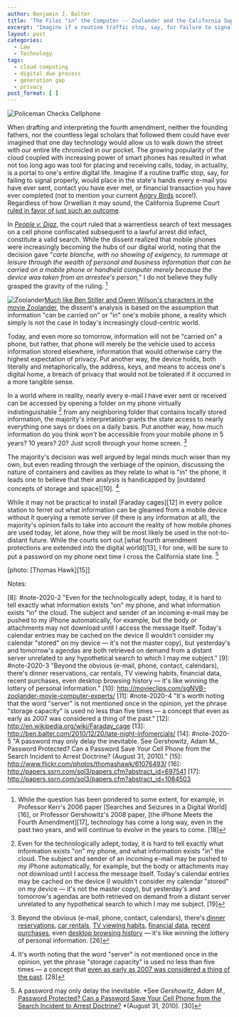 ```yaml
---
author: Benjamin J. Balter
title: 'The Files "in" the Computer -- Zoolander and the California Supreme Court'
excerpt: "Imagine if a routine traffic stop, say, for failure to signal or wear a seat belt would place in the state's hands every e-mail you've ever sent, contact your ever met, or financial transaction your ever completed. The California Supreme Court ruled in favor of just that."
layout: post
categories:
  - Law
  - Technology
tags:
  - cloud computing
  - digital due process
  - generation gap
  - privacy
post_format: [ ]
---
```

![Policeman Checks Cellphone][1]

When drafting and interpreting the fourth amendment, neither the founding fathers, nor the countless legal scholars that followed them could have ever imagined that one day technology would allow us to walk down the street with our entire life chronicled in our pocket. The growing popularity of the cloud coupled with increasing power of smart phones has resulted in what not too long ago was tool for placing and receiving calls, today, in actuality, is a portal to one's entire digital life. Imagine if a routine traffic stop, say, for failing to signal properly, would place in the state's hands every e-mail you have ever sent, contact you have ever met, or financial transaction you have ever completed (not to mention your current [Angry Birds][2] score!). Regardless of how Orwellian it may sound, the California Supreme Court [ruled in favor of just such an outcome][3].

In *[People v. Diaz][4]*, the court ruled that a warrentless search of text messages on a cell phone confiscated subsequent to a lawful arrest did infact, constitute a valid search. While the dissent realized that mobile phones were increasingly becoming the hubs of our digital world, noting that the decision gave "*carte blanche, with no showing of exigency, to rummage at leisure through the wealth of personal and business information that can be carried on a mobile phone or handheld computer merely because the device was taken from an arrestee's person,*" I do not believe they fully grasped the gravity of the ruling. [^1]

![][6][Much like Ben Stiller and Owen Wilson's characters in the movie Zoolander][7], the dissent's analysis is based on the assumption that information  "can be carried on" or "in" one's mobile phone, a reality which simply is not the case in today's increasingly cloud-centric world.

Today, and even more so tomorrow, information will not be "carried on" a phone, but rather, that phone will merely be the vehicle used to access information stored elsewhere, information that would otherwise carry the highest expectation of privacy. Put another way, the device holds, both literally and metaphorically, the address, keys, and means to access one's digital home, a breach of privacy that would not be tolerated if it occurred in a more tangible sense.

In a world where in reality, nearly every e-mail I have ever sent or received can be accessed by opening a folder on my phone virtually indistinguishable [^2] from any neighboring folder that contains locally stored information, the majority's interpretation grants the state access to nearly everything  one says or does on a daily basis. Put another way, how much information do you think *won't* be accessible from your mobile phone in 5 years? 10 years? 20? Just scroll through your home screen. [^3]

The majority's decision was well argued by legal minds much wiser than my own, but even reading through the verbiage of the opinion, discussing the nature of containers and cavities as they relate to what is "in" the phone, it leads one to believe that their analysis is handicapped by [outdated concepts of storage and space][10]. [^4]

While it may not be practical to install [Faraday cages][12] in every police station to ferret out what information can be gleamed from a mobile device without it querying a remote server (if there is any information at all), the majority's opinion fails to take into account the reality of how mobile phones are used today, let alone, how they will be most likely be used in the not-to-distant future. While the courts sort out [what fourth amendment protections are extended into the digital world][13], I for one, will be sure to put a password on my phone next time I cross the California state line. [^5]

[photo: [Thomas Hawk][15]]

Notes:

[^1]: While the question has been pondered to some extent, for example, in Professor Kerr's 2006 paper [Searches and Seizures in a Digital World][16], or Professor Gershowitz's 2008 paper, [the iPhone Meets the Fourth Amendment][17], technology has come a long way, even in the past two years, and will continue to evolve in the years to come. [18]
[^2]: Even for the technologically adept, today, it is hard to tell exactly what information exists "on" my phone, and what information exists "in" the cloud. The subject and sender of an incoming e-mail may be pushed to my iPhone automatically, for example, but the body or attachments may not download until I access the message itself. Today's calendar entries may be cached on the device (I wouldn't consider my calendar "stored" on my device — it's not the master copy), but yesterday's and tomorrow's agendas are both retrieved on demand from a distant server unrelated to any hypothetical search to which I may me subject. [19]
[^3]: Beyond the obvious (e-mail, phone, contact, calendars), there's [dinner reservations][20], [car rentals][21], [TV viewing habits][22], [financial data][23], [recent purchases][24], even [desktop browsing history][25] — it's like winning the lottery of personal information. [26]
[^4]: It's worth noting that the word "server" is not mentioned once in the opinion, yet the phrase "storage capacity" is used no less than five times — a concept that [even as early as 2007 was considered a thing of the past][27]. [28]
[^5]: A password may only delay the inevitable. *See *Gershowitz, Adam M.,* [Password Protected? Can a Password Save Your Cell Phone from the Search Incident to Arrest Doctrine?][29] *(August 31, 2010). [30]

 [1]: http://cdn.benbalter.com/wp-content/uploads/2011/01/policeman.jpg "Policeman Checks Cellphone"
 [2]: http://en.wikipedia.org/wiki/Angry_Birds
 [3]: http://arstechnica.com/tech-policy/news/2011/01/warrantless-cell-phone-search-gets-a-green-light-in-california.ars?comments=1#comments-bar
 [4]: http://www.courtinfo.ca.gov/opinions/documents/S166600.PDF
 [5]: #note-2020-1 "While the question has been pondered to some extent, for example, in Professor Kerr's 2006 paper Searches and Seizures in a Digital World, or Professor Gershowitz's 2008 paper, the iPhone Meets the Fourth Amendment, technology has come a long way, even in the past two years, and will continue to evolve in the years to come."
 [6]: http://cdn.benbalter.com/wp-content/uploads/2011/01/zoolander-300x188.jpg "Zoolander"
 [7]: http://www.youtube.com/watch?v=_m_PncKuDao&feature=related#t=1m16s
 [8]: #note-2020-2 "Even for the technologically adept, today, it is hard to tell exactly  what information exists "on" my phone, and what information exists "in"  the cloud. The subject and sender of an incoming e-mail may be pushed to  my iPhone automatically, for example, but the body or attachments may  not download until I access the message itself. Today's calendar entries  may be cached on the device (I wouldn't consider my calendar "stored"  on my device — it's not the master copy), but yesterday's and  tomorrow's agendas are both retrieved on demand from a distant server  unrelated to any hypothetical search to which I may me subject."
 [9]: #note-2020-3 "Beyond the obvious (e-mail, phone, contact, calendars), there's dinner reservations, car rentals, TV viewing habits, financial data, recent purchases, even desktop browsing history — it's like winning the lottery of personal information."
 [10]: http://movieclips.com/sgNVB-zoolander-movie-computer-experts/
 [11]: #note-2020-4 "It's worth noting that the word "server" is not mentioned once in the  opinion, yet the phrase "storage capacity" is used no less than five  times — a concept that even as early as 2007 was considered a thing of the past."
 [12]: http://en.wikipedia.org/wiki/Faraday_cage
 [13]: http://ben.balter.com/2010/12/20/late-night-infomercials/
 [14]: #note-2020-5 "A password may only delay the inevitable. See Gershowitz, Adam M., Password Protected? Can a Password Save Your Cell Phone from the Search Incident to Arrest Doctrine? (August 31, 2010)."
 [15]: http://www.flickr.com/photos/thomashawk/61076493/
 [16]: http://papers.ssrn.com/sol3/papers.cfm?abstract_id=697541
 [17]: http://papers.ssrn.com/sol3/papers.cfm?abstract_id=1084503
 
 
 [20]: http://itunes.apple.com/us/app/opentable/id296581815?mt=8
 [21]: http://www.zipcar.com/iphone/
 [22]: http://www.engadget.com/2010/11/15/comcast-xfinity-remote-app-for-iphone-ipad-launches-video-stre/
 [23]: http://www.mint.com/features/iphone/
 [24]: http://www.amazon.com/gp/feature.html?ie=UTF8&docId=1000291661
 [25]: http://www.mozilla.com/en-US/mobile/home/
 
 [27]: http://mashable.com/2007/05/14/yahoo-mail-unlimited/
 
 [29]: http://ssrn.com/abstract=1669403